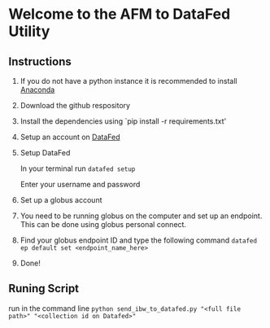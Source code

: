 # Welcome to the AFM to DataFed Utility

## Instructions

1. If you do not have a python instance it is recommended to install [Anaconda]('https://www.anaconda.com/')
1. Download the github respository
1. Install the dependencies using `pip install -r requirements.txt'
1. Setup an account on [DataFed]('https://datafed.ornl.gov/')
1. Setup DataFed
   
   In your terminal run `datafed setup`

   Enter your username and password
1. Set up a globus account
1. You need to be running globus on the computer and set up an endpoint. This can be done using globus personal connect. 
1.  Find your globus endpoint ID and type the following command `datafed ep default set <endpoint_name_here>`
1.  Done!

## Runing Script

run in the command line `python send_ibw_to_datafed.py "<full file path>" "<collection id on Datafed>"`




